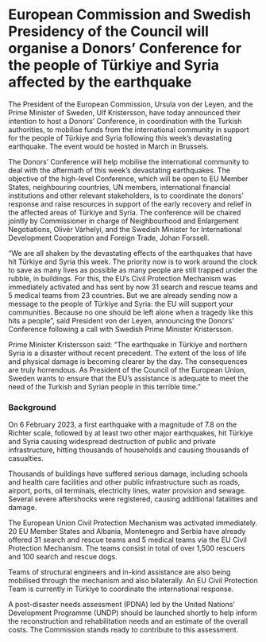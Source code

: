 # European Commission and Swedish Presidency of the Council will organise a Donors’ Conference for the people of Türkiye and Syria affected by the earthquake

The President of the European Commission, Ursula von der Leyen, and the Prime Minister of Sweden, Ulf Kristersson, have today announced their intention to host a Donors’ Conference, in coordination with the Turkish authorities, to mobilise funds from the international community in support for the people of Türkiye and Syria following this week’s devastating earthquake. The event would be hosted in March in Brussels.

The Donors’ Conference will help mobilise the international community to deal with the aftermath of this week’s devastating earthquakes. The objective of the high-level Conference, which will be open to EU Member States, neighbouring countries, UN members, international financial institutions and other relevant stakeholders, is to coordinate the donors’ response and raise resources in support of the early recovery and relief in the affected areas of Türkiye and Syria. The conference will be chaired jointly by Commissioner in charge of Neighbourhood and Enlargement Negotiations, Olivér Várhelyi, and the Swedish Minister for International Development Cooperation and Foreign Trade, Johan Forssell.

“We are all shaken by the devastating effects of the earthquakes that have hit Türkiye and Syria this week. The priority now is to work around the clock to save as many lives as possible as many people are still trapped under the rubble, in buildings. For this, the EU’s Civil Protection Mechanism was immediately activated and has sent by now 31 search and rescue teams and 5 medical teams from 23 countries. But we are already sending now a message to the people of Türkiye and Syria: the EU will support your communities. Because no one should be left alone when a tragedy like this hits a people”, said President von der Leyen, announcing the Donors’ Conference following a call with Swedish Prime Minister Kristersson.

Prime Minister Kristersson said: “The earthquake in Türkiye and northern Syria is a disaster without recent precedent. The extent of the loss of life and physical damage is becoming clearer by the day. The consequences are truly horrendous. As President of the Council of the European Union, Sweden wants to ensure that the EU’s assistance is adequate to meet the need of the Turkish and Syrian people in this terrible time.”

### Background

On 6 February 2023, a first earthquake with a magnitude of 7.8 on the Richter scale, followed by at least two other major earthquakes, hit Türkiye and Syria causing widespread destruction of public and private infrastructure, hitting thousands of households and causing thousands of casualties.

Thousands of buildings have suffered serious damage, including schools and health care facilities and other public infrastructure such as roads, airport, ports, oil terminals, electricity lines, water provision and sewage. Several severe aftershocks were registered, causing additional fatalities and damage.

The European Union Civil Protection Mechanism was activated immediately. 20 EU Member States and Albania, Montenegro and Serbia have already offered 31 search and rescue teams and 5 medical teams via the EU Civil Protection Mechanism. The teams consist in total of over 1,500 rescuers and 100 search and rescue dogs.

Teams of structural engineers and in-kind assistance are also being mobilised through the mechanism and also bilaterally. An EU Civil Protection Team is currently in Türkiye to coordinate the international response.

A post-disaster needs assessment (PDNA) led by the United Nations’ Development Programme (UNDP) should be launched shortly to help inform the reconstruction and rehabilitation needs and an estimate of the overall costs. The Commission stands ready to contribute to this assessment.
